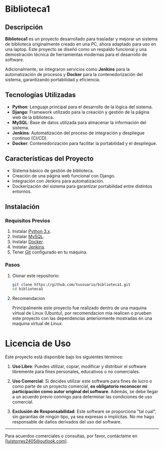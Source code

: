 # Biblioteca1

## Descripción

**Biblioteca1** es un proyecto desarrollado para trasladar y mejorar un sistema de biblioteca originalmente creado en una PC, ahora adaptado para uso en una laptop. Este proyecto se diseñó como un respaldo funcional y una demostración técnica de herramientas modernas para el desarrollo de software.

Adicionalmente, se integraron servicios como **Jenkins** para la automatización de procesos y **Docker** para la contenedorización del sistema, garantizando portabilidad y eficiencia.

## Tecnologías Utilizadas

- **Python**: Lenguaje principal para el desarrollo de la lógica del sistema.
- **Django**: Framework utilizado para la creación y gestión de la página web de la biblioteca.
- **MySQL**: Base de datos utilizada para almacenar la información del sistema.
- **Jenkins**: Automatización del proceso de integración y despliegue continuo (CI/CD).
- **Docker**: Contenedorización para facilitar la portabilidad y el despliegue.

## Características del Proyecto

- Sistema básico de gestión de biblioteca.
- Creación de una página web funcional con Django.
- Integración con Jenkins para automatización.
- Dockerización del sistema para garantizar portabilidad entre distintos entornos.

## Instalación

### Requisitos Previos

1. Instalar [Python 3.x](https://www.python.org/).
2. Instalar [MySQL](https://www.mysql.com/).
3. Instalar [Docker](https://www.docker.com/).
4. Instalar [Jenkins](https://www.jenkins.io/).
5. Tener [Git](https://git-scm.com/) configurado en tu máquina.

### Pasos

1. Clonar este repositorio:
   ```bash
   git clone https://github.com/tuusuario/biblioteca1.git
   cd biblioteca1

2. Recomendacion
   
   Principalmente este proyecto fue realizado dentro de una maquina virtual de Linux (Ubuntu), por recomendacion mia
   realicen o prueben este proyecto con las dependencias anteriormente mostradas en una maquina virtual de Linux.

# Licencia de Uso

Este proyecto está disponible bajo los siguientes términos:

1. **Uso Libre**: Puedes utilizar, copiar, modificar y distribuir el software libremente para fines personales, educativos o no comerciales.

2. **Uso Comercial**: Si decides utilizar este software para fines de lucro o como parte de un proyecto comercial, **es obligatorio reconocer mi participación como autor original del software**. Además, se debe llegar a un acuerdo previo conmigo para determinar las condiciones de uso comercial.

3. **Exclusión de Responsabilidad**: Este software se proporciona "tal cual", sin garantías de ningún tipo, ya sea expresas o implícitas. No me hago responsable de daños derivados del uso del software.


---

Para acuerdos comerciales o consultas, por favor, contáctame en [luistorres2405@outlook.com].

   


